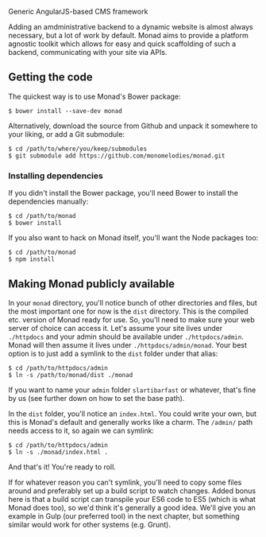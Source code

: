 Generic AngularJS-based CMS framework

Adding an amdministrative backend to a dynamic website is almost always
necessary, but a lot of work by default. Monad aims to provide a platform
agnostic toolkit which allows for easy and quick scaffolding of such a
backend, communicating with your site via APIs.

## Getting the code
The quickest way is to use Monad's Bower package:

    $ bower install --save-dev monad

Alternatively, download the source from Github and unpack it somewhere to your
liking, or add a Git submodule:

    $ cd /path/to/where/you/keep/submodules
    $ git submodule add https://github.com/monomelodies/monad.git

### Installing dependencies
If you didn't install the Bower package, you'll need Bower to install the
dependencies manually:

    $ cd /path/to/monad
    $ bower install

If you also want to hack on Monad itself, you'll want the Node packages too:

    $ cd /path/to/monad
    $ npm install

## Making Monad publicly available
In your `monad` directory, you'll notice bunch of other directories and files,
but the most important one for now is the `dist` directory. This is the compiled
etc. version of Monad ready for use. So, you'll need to make sure your web
server of choice can access it. Let's assume your site lives under `./httpdocs`
and your admin should be available under `./httpdocs/admin`. Monad will then
assume it lives under `./httpdocs/admin/monad`. Your best option is to just add
a symlink to the `dist` folder under that alias:

    $ cd /path/to/httpdocs/admin
    $ ln -s /path/to/monad/dist ./monad

If you want to name your `admin` folder `slartibarfast` or whatever, that's fine
by us (see further down on how to set the base path).

In the `dist` folder, you'll notice an `index.html`. You could write your own,
but this is Monad's default and generally works like a charm. The `/admin/` path
needs access to it, so again we can symlink:

    $ cd /path/to/httpdocs/admin
    $ ln -s ./monad/index.html .

And that's it! You're ready to roll.

If for whatever reason you can't symlink, you'll need to copy some files around
and preferably set up a build script to watch changes. Added bonus here is that
a build script can transpile your ES6 code to ES5 (which is what Monad does
too), so we'd think it's generally a good idea. We'll give you an example in
Gulp (our preferred tool) in the next chapter, but something similar would work
for other systems (e.g. Grunt).

